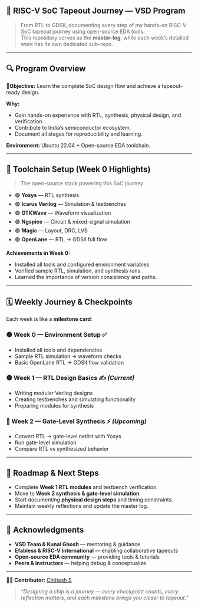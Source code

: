 ## 🧠 RISC-V SoC Tapeout Journey — VSD Program

> From RTL to GDSII, documenting every step of my hands-on RISC-V SoC tapeout journey using open-source EDA tools.  
> This repository serves as the **master-log**, while each week’s detailed work has its own dedicated sub-repo.

---

## 🔍 Program Overview

**🎯Objective:** Learn the complete SoC design flow and achieve a tapeout-ready design.  

**Why:**  
- Gain hands-on experience with RTL, synthesis, physical design, and verification.  
- Contribute to India’s semiconductor ecosystem.  
- Document all stages for reproducibility and learning.  

**Environment:** Ubuntu 22.04 + Open-source EDA toolchain.

---

## 🧰 Toolchain Setup (Week 0 Highlights)

> The open-source stack powering this SoC journey:

- 🟢 **Yosys** — RTL synthesis  
- 🟢 **Icarus Verilog** — Simulation & testbenches  
- 🟢 **GTKWave** — Waveform visualization  
- 🟢 **Ngspice** — Circuit & mixed-signal simulation  
- 🟢 **Magic** — Layout, DRC, LVS  
- 🟢 **OpenLane** — RTL → GDSII full flow  

**Achievements in Week 0:**  
- Installed all tools and configured environment variables.  
- Verified sample RTL, simulation, and synthesis runs.  
- Learned the importance of version consistency and paths.  

---

## 🗓️ Weekly Journey & Checkpoints

Each week is like a **milestone card**:

### 🟢 Week 0 — Environment Setup ✅
- Installed all tools and dependencies  
- Sample RTL simulation → waveform checks  
- Basic OpenLane RTL → GDSII flow validation  

### 🟡 Week 1 — RTL Design Basics ✍️ *(Current)*
- Writing modular Verilog designs  
- Creating testbenches and simulating functionality  
- Preparing modules for synthesis  

### 🔵 Week 2 — Gate-Level Synthesis ⚡ *(Upcoming)*
- Convert RTL → gate-level netlist with Yosys  
- Run gate-level simulation  
- Compare RTL vs synthesized behavior 

---

## 🔮 Roadmap & Next Steps

- Complete **Week 1 RTL modules** and testbench verification.  
- Move to **Week 2 synthesis & gate-level simulation**.  
- Start documenting **physical design steps** and timing constraints.  
- Maintain weekly reflections and update the master log.  

---

## 🙏 Acknowledgments

- **VSD Team & Kunal Ghosh** — mentoring & guidance  
- **Efabless & RISC-V International** — enabling collaborative tapeouts  
- **Open-source EDA community** — providing tools & tutorials  
- **Peers & instructors** — helping debug & conceptualize  

---

👨‍💻 **Contributor:** [Chittesh S](https://github.com/CHITTESH-S)

> *“Designing a chip is a journey — every checkpoint counts, every reflection matters, and each milestone brings you closer to tapeout.”*
